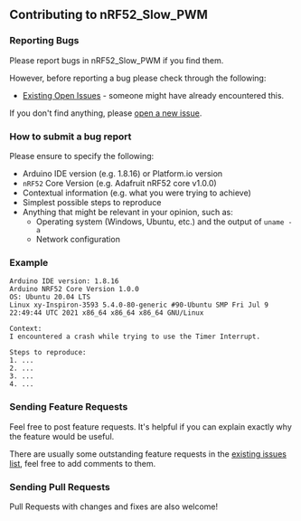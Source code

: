 ## Contributing to nRF52_Slow_PWM

### Reporting Bugs

Please report bugs in nRF52_Slow_PWM if you find them.

However, before reporting a bug please check through the following:

* [Existing Open Issues](https://github.com/khoih-prog/nRF52_Slow_PWM/issues) - someone might have already encountered this.

If you don't find anything, please [open a new issue](https://github.com/khoih-prog/nRF52_Slow_PWM/issues/new).

### How to submit a bug report

Please ensure to specify the following:

* Arduino IDE version (e.g. 1.8.16) or Platform.io version
* `nRF52` Core Version (e.g. Adafruit nRF52 core v1.0.0)
* Contextual information (e.g. what you were trying to achieve)
* Simplest possible steps to reproduce
* Anything that might be relevant in your opinion, such as:
  * Operating system (Windows, Ubuntu, etc.) and the output of `uname -a`
  * Network configuration


### Example

```
Arduino IDE version: 1.8.16
Arduino NRF52 Core Version 1.0.0
OS: Ubuntu 20.04 LTS
Linux xy-Inspiron-3593 5.4.0-80-generic #90-Ubuntu SMP Fri Jul 9 22:49:44 UTC 2021 x86_64 x86_64 x86_64 GNU/Linux

Context:
I encountered a crash while trying to use the Timer Interrupt.

Steps to reproduce:
1. ...
2. ...
3. ...
4. ...
```
### Sending Feature Requests

Feel free to post feature requests. It's helpful if you can explain exactly why the feature would be useful.

There are usually some outstanding feature requests in the [existing issues list](https://github.com/khoih-prog/nRF52_Slow_PWM/issues?q=is%3Aopen+is%3Aissue+label%3Aenhancement), feel free to add comments to them.

### Sending Pull Requests

Pull Requests with changes and fixes are also welcome!
